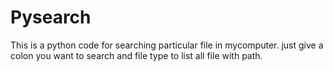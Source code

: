 # Pysearch
This is a python code for searching particular file in mycomputer.
just give a colon you want to search and file type to list all file with path.
